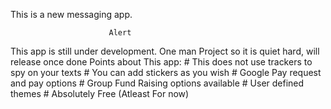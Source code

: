 This is a new messaging app.

                          Alert
This app is still under development. One man Project so
it is quiet hard, will release once done
Points about This app:
            # This does not use trackers to spy on your texts
            # You can add stickers as you wish
            # Google Pay request and pay options
            # Group Fund Raising options available
            # User defined themes
            # Absolutely Free (Atleast For now)
